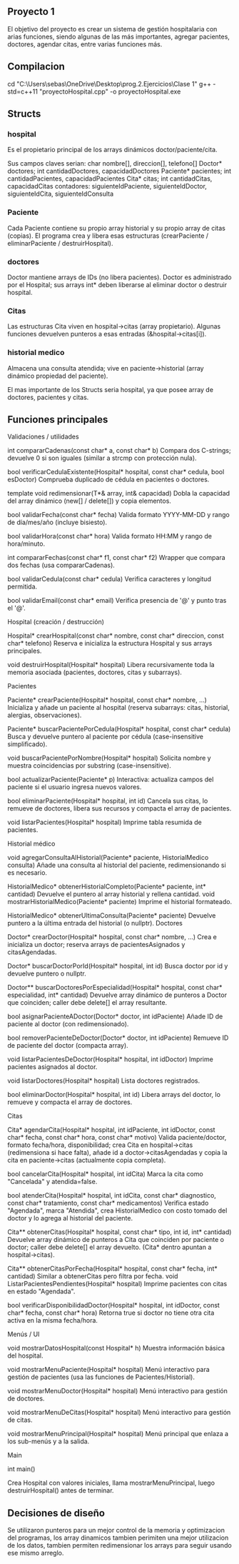 
## Proyecto 1

El objetivo del proyecto es crear un sistema de gestión hospitalaria con arias funciones, siendo algunas de las más importantes, agregar pacientes, doctores, agendar citas, entre varias funciones más. 

## Compilacion
cd "C:\Users\sebas\OneDrive\Desktop\prog.2.Ejercicios\Clase 1"
g++ -std=c++11 "proyectoHospital.cpp" -o proyectoHospital.exe

## Structs

### hospital
Es el propietario principal de los arrays dinámicos doctor/paciente/cita.

Sus campos claves serian:
char nombre[], direccion[], telefono[]
Doctor* doctores; int cantidadDoctores, capacidadDoctores
Paciente* pacientes; int cantidadPacientes, capacidadPacientes
Cita* citas; int cantidadCitas, capacidadCitas
contadores: siguienteIdPaciente, siguienteIdDoctor, siguienteIdCita, siguienteIdConsulta

### Paciente
Cada Paciente contiene su propio array historial y su propio array de citas (copias). El programa crea y libera esas estructuras (crearPaciente / eliminarPaciente / destruirHospital).

### doctores

Doctor mantiene arrays de IDs (no libera pacientes). Doctor es administrado por el Hospital; sus arrays int* deben liberarse al eliminar doctor o destruir hospital.

### Citas
Las estructuras Cita viven en hospital->citas (array propietario). Algunas funciones devuelven punteros a esas entradas (&hospital->citas[i]).

### historial medico
Almacena una consulta atendida; vive en paciente->historial (array dinámico propiedad del paciente).

El mas importante de los Structs seria hospital, ya que posee array de doctores, pacientes y citas.

## Funciones principales
Validaciones / utilidades

int compararCadenas(const char* a, const char* b)
Compara dos C-strings; devuelve 0 si son iguales (similar a strcmp con protección nula).

bool verificarCedulaExistente(Hospital* hospital, const char* cedula, bool esDoctor)
Comprueba duplicado de cédula en pacientes o doctores.

template<typename T> void redimensionar(T*& array, int& capacidad)
Dobla la capacidad del array dinámico (new[] / delete[]) y copia elementos.

bool validarFecha(const char* fecha)
Valida formato YYYY-MM-DD y rango de día/mes/año (incluye bisiesto).

bool validarHora(const char* hora)
Valida formato HH:MM y rango de hora/minuto.

int compararFechas(const char* f1, const char* f2)
Wrapper que compara dos fechas (usa compararCadenas).

bool validarCedula(const char* cedula)
Verifica caracteres y longitud permitida.

bool validarEmail(const char* email)
Verifica presencia de '@' y punto tras el '@'.

Hospital (creación / destrucción)

Hospital* crearHospital(const char* nombre, const char* direccion, const char* telefono)
Reserva e inicializa la estructura Hospital y sus arrays principales.

void destruirHospital(Hospital* hospital)
Libera recursivamente toda la memoria asociada (pacientes, doctores, citas y subarrays).

Pacientes

Paciente* crearPaciente(Hospital* hospital, const char* nombre, ...)
Inicializa y añade un paciente al hospital (reserva subarrays: citas, historial, alergias, observaciones).

Paciente* buscarPacientePorCedula(Hospital* hospital, const char* cedula)
Busca y devuelve puntero al paciente por cédula (case-insensitive simplificado).

void buscarPacientePorNombre(Hospital* hospital)
Solicita nombre y muestra coincidencias por substring (case-insensitive).

bool actualizarPaciente(Paciente* p)
Interactiva: actualiza campos del paciente si el usuario ingresa nuevos valores.

bool eliminarPaciente(Hospital* hospital, int id)
Cancela sus citas, lo remueve de doctores, libera sus recursos y compacta el array de pacientes.

void listarPacientes(Hospital* hospital)
Imprime tabla resumida de pacientes.

Historial médico

void agregarConsultaAlHistorial(Paciente* paciente, HistorialMedico consulta)
Añade una consulta al historial del paciente, redimensionando si es necesario.

HistorialMedico* obtenerHistorialCompleto(Paciente* paciente, int* cantidad)
Devuelve el puntero al array historial y rellena cantidad.
void mostrarHistorialMedico(Paciente* paciente)
Imprime el historial formateado.

HistorialMedico* obtenerUltimaConsulta(Paciente* paciente)
Devuelve puntero a la última entrada del historial (o nullptr).
Doctores

Doctor* crearDoctor(Hospital* hospital, const char* nombre, ...)
Crea e inicializa un doctor; reserva arrays de pacientesAsignados y citasAgendadas.

Doctor* buscarDoctorPorId(Hospital* hospital, int id)
Busca doctor por id y devuelve puntero o nullptr.

Doctor** buscarDoctoresPorEspecialidad(Hospital* hospital, const char* especialidad, int* cantidad)
Devuelve array dinámico de punteros a Doctor que coinciden; caller debe delete[] el array resultante.

bool asignarPacienteADoctor(Doctor* doctor, int idPaciente)
Añade ID de paciente al doctor (con redimensionado).

bool removerPacienteDeDoctor(Doctor* doctor, int idPaciente)
Remueve ID de paciente del doctor (compacta array).

void listarPacientesDeDoctor(Hospital* hospital, int idDoctor)
Imprime pacientes asignados al doctor.

void listarDoctores(Hospital* hospital)
Lista doctores registrados.

bool eliminarDoctor(Hospital* hospital, int id)
Libera arrays del doctor, lo remueve y compacta el array de doctores.

Citas

Cita* agendarCita(Hospital* hospital, int idPaciente, int idDoctor, const char* fecha, const char* hora, const char* motivo)
Valida paciente/doctor, formato fecha/hora, disponibilidad; crea Cita en hospital->citas (redimensiona si hace falta), añade id a doctor->citasAgendadas y copia la cita en paciente->citas (actualmente copia completa).

bool cancelarCita(Hospital* hospital, int idCita)
Marca la cita como "Cancelada" y atendida=false.

bool atenderCita(Hospital* hospital, int idCita, const char* diagnostico, const char* tratamiento, const char* medicamentos)
Verifica estado "Agendada", marca "Atendida", crea HistorialMedico con costo tomado del doctor y lo agrega al historial del paciente.

Cita** obtenerCitas(Hospital* hospital, const char* tipo, int id, int* cantidad)
Devuelve array dinámico de punteros a Cita que coinciden por paciente o doctor; caller debe delete[] el array devuelto. (Cita* dentro apuntan a hospital->citas).

Cita** obtenerCitasPorFecha(Hospital* hospital, const char* fecha, int* cantidad)
Similar a obtenerCitas pero filtra por fecha.
void ListarPacientesPendientes(Hospital* hospital)
Imprime pacientes con citas en estado "Agendada".

bool verificarDisponibilidadDoctor(Hospital* hospital, int idDoctor, const char* fecha, const char* hora)
Retorna true si doctor no tiene otra cita activa en la misma fecha/hora.

Menús / UI

void mostrarDatosHospital(const Hospital* h)
Muestra información básica del hospital.

void mostrarMenuPaciente(Hospital* hospital)
Menú interactivo para gestión de pacientes (usa las funciones de Pacientes/Historial).

void mostrarMenuDoctor(Hospital* hospital)
Menú interactivo para gestión de doctores.

void mostrarMenuDeCitas(Hospital* hospital)
Menú interactivo para gestión de citas.

void mostrarMenuPrincipal(Hospital* hospital)
Menú principal que enlaza a los sub-menús y a la salida.

Main

int main()

Crea Hospital con valores iniciales, llama mostrarMenuPrincipal, luego destruirHospital() antes de terminar.

## Decisiones de diseño

Se utilizaron punteros para un mejor control de la memoria y optimizacion del programas, los array dinamicos tambien perimiten una mejor utilizacion de los datos, tambien permiten redimensionar los arrays para seguir usando ese mismo arreglo.
